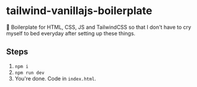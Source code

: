 # tailwind-vanillajs-boilerplate
🔨 Boilerplate for HTML, CSS, JS and TailwindCSS so that I don't have to cry myself to bed everyday after setting up these things.

## Steps
1. `npm i`
2. `npm run dev`
3. You're done. Code in `index.html`.
